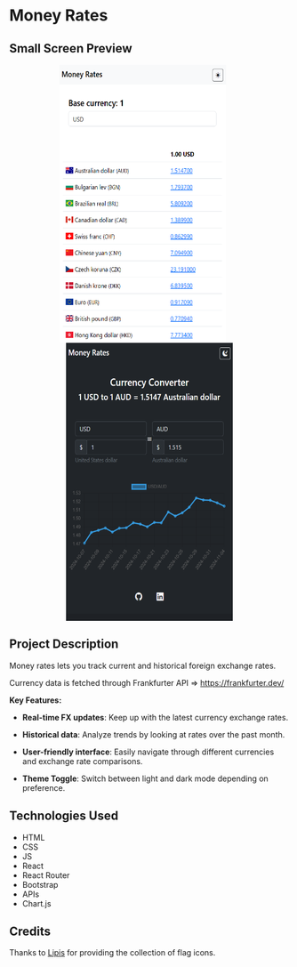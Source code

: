 # Money Rates

## Small Screen Preview
<p align="center">
  <img align="top" src="screenshots/Screenshot 2024-11-04 175838.png" width="300" height="500">&nbsp;&nbsp;&nbsp;&nbsp;&nbsp;&nbsp;
  <img align="top" src="screenshots/Screenshot 2024-11-04 180056.png" width="300" height="500">
</p>

## Project Description
Money rates lets you track current and historical foreign exchange rates.

Currency data is fetched through Frankfurter API => https://frankfurter.dev/

**Key Features:**

- **Real-time FX updates**: Keep up with the latest currency exchange rates.

- **Historical data**: Analyze trends by looking at rates over the past month.

- **User-friendly interface**: Easily navigate through different currencies and exchange rate comparisons.

- **Theme Toggle**: Switch between light and dark mode depending on preference.

## Technologies Used 
- HTML
- CSS
- JS
- React
- React Router
- Bootstrap
- APIs
- Chart.js

## Credits
Thanks to <a href="https://github.com/lipis">Lipis</a> for providing the collection of flag icons.
